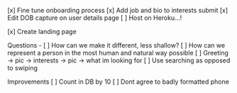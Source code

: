 [x] Fine tune onboarding process
  [x] Add job and bio to interests submit
  [x] Edit DOB capture on user details page
[ ] Host on Heroku...!

[x] Create landing page

Questions - 
[ ] How can we make it different, less shallow?
[ ] How can we represent a person in the most human and natural way possible
[ ] Greeting -> pic -> interests -> pic -> what im looking for
[ ] Use searching as opposed to swiping

Improvements
[ ] Count in DB by 10
[ ] Dont agree to badly formatted phone